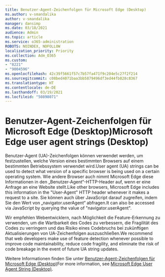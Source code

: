 ```yaml
---
title: Benutzer-Agent-Zeichenfolgen für Microsoft Edge (Desktop)
ms.author: v-smandalika
author: v-smandalika
manager: dansimp
ms.date: 03/18/2021
audience: Admin
ms.topic: article
ms.service: o365-administration
ROBOTS: NOINDEX, NOFOLLOW
localization_priority: Priority
ms.collection: Adm_O365
ms.custom:
- "8221"
- "9004596"
ms.openlocfilehash: 42c39f5661f57c7b57fa471f9c204e5c27f2f214
ms.sourcegitcommit: c08bed4071baa3bb5879496df3ed44fb828c8367
ms.translationtype: HT
ms.contentlocale: de-DE
ms.lasthandoff: 03/19/2021
ms.locfileid: "50898071"
---
```

# <a name="microsoft-edge-user-agent-strings-desktop"></a><span data-ttu-id="8d2f9-102">Benutzer-Agent-Zeichenfolgen für Microsoft Edge (Desktop)</span><span class="sxs-lookup"><span data-stu-id="8d2f9-102">Microsoft Edge user agent strings (Desktop)</span></span>

<span data-ttu-id="8d2f9-103">Benutzer-Agent (UA)-Zeichenfolgen können verwendet werden, um festzustellen, welche Version eines bestimmten Browsers auf einem bestimmten Betriebssystem verwendet wird.</span><span class="sxs-lookup"><span data-stu-id="8d2f9-103">User agent (UA) strings can be used to detect what version of a specific browser is being used on a certain operating system.</span></span> <span data-ttu-id="8d2f9-104">Wie andere Browser auch nimmt Microsoft Edge diese Informationen in den „Benutzer-Agent“-HTTP-Header auf, wenn er eine Anfrage an eine Website stellt.</span><span class="sxs-lookup"><span data-stu-id="8d2f9-104">Like other browsers, Microsoft Edge includes this information in the "User-Agent" HTTP header whenever it makes a request to a site.</span></span> <span data-ttu-id="8d2f9-105">Sie können auch über JavaScript darauf zugreifen, indem Sie den Wert von „navigator.userAgent“ abfragen.</span><span class="sxs-lookup"><span data-stu-id="8d2f9-105">It can also be accessed via JavaScript by querying the value of "navigator.userAgent".</span></span>

<span data-ttu-id="8d2f9-106">Wir empfehlen Webentwicklern, nach Möglichkeit die Feature-Erkennung zu verwenden, um die Wartbarkeit des Codes zu verbessern, die Fragilität des Codes zu verringern und das Risiko eines Codebruchs bei zukünftigen Aktualisierungen von UA-Zeichenfolgen auszuschließen.</span><span class="sxs-lookup"><span data-stu-id="8d2f9-106">We recommend that web developers make use of feature detection whenever possible to improve code maintainability, reduce code fragility, and eliminate the risk of code breakage in the event of future UA string updates.</span></span>

<span data-ttu-id="8d2f9-107">Weitere Informationen finden Sie unter [Benutzer-Agent-Zeichenfolgen für Microsoft Edge (Desktop)](https://docs.microsoft.com/microsoft-edge/web-platform/user-agent-string)</span><span class="sxs-lookup"><span data-stu-id="8d2f9-107">For more information, see [Microsoft Edge User Agent String (Desktop)](https://docs.microsoft.com/microsoft-edge/web-platform/user-agent-string).</span></span>

